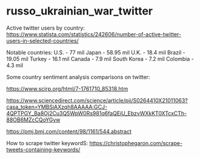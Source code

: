 # russo_ukrainian_war_twitter

Active twitter users by country:
https://www.statista.com/statistics/242606/number-of-active-twitter-users-in-selected-countries/

Notable countries:
U.S. - 77 mil
Japan - 58.95 mil
U.K. - 18.4 mil
Brazil - 19.05 mil
Turkey - 16.1 mil
Canada - 7.9 mil
South Korea - 7.2 mil
Colombia - 4.3 mil

Some country sentiment analysis comparisons on twitter:

https://www.scirp.org/html/7-1761710_85318.htm

https://www.sciencedirect.com/science/article/pii/S0264410X21011063?casa_token=YMBSiAXzqh8AAAAA:GCJ-4QPTPGY_Ba8Oj2Cu3Q5WpW0Rs981q6faQEiU_EbzvWXkKT0XTcxCTh-88OB6MZcCQoYGyw

https://pmj.bmj.com/content/98/1161/544.abstract


How to scrape twitter keywordS:
https://christophegaron.com/scrape-tweets-containing-keywords/
